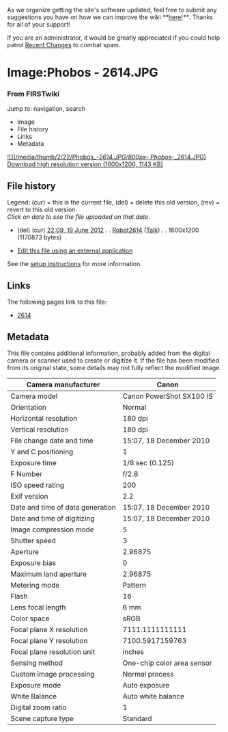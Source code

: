 As we organize getting the site's software updated, feel free to submit any
suggestions you have on how we can improve the wiki
_**_[here!](/index.php/User:Hallry/Suggestions "User:Hallry/Suggestions"
)_**_. Thanks for all of your support!

If you are an administrator, it would be greatly appreciated if you could help
patrol [Recent Changes](/index.php/Special:Recentchanges
"Special:Recentchanges" ) to combat spam.

# Image:Phobos - 2614.JPG

### From FIRSTwiki

Jump to: navigation, search

  * Image
  * File history
  * Links
  * Metadata

[![](/media/thumb/2/22/Phobos_-_2614.JPG/800px-
Phobos_-_2614.JPG)](/media/2/22/Phobos_-_2614.JPG)  
[Download high resolution version (1600x1200, 1143
KB)](/media/2/22/Phobos_-_2614.JPG)

## File history

Legend: (cur) = this is the current file, (del) = delete this old version,
(rev) = revert to this old version.  
_Click on date to see the file uploaded on that date_.

  * (del) (cur) [22:09, 19 June 2012](/media/2/22/Phobos_-_2614.JPG "/media/2/22/Phobos - 2614.JPG" ) . . [Robot2614](/index.php?title=User:Robot2614&action=edit "User:Robot2614" ) ([Talk](/index.php/User_talk:Robot2614 "User talk:Robot2614" )) . . 1600x1200 (1170873 bytes)
  

  * [Edit this file using an external application](/index.php?title=Image:Phobos_-_2614.JPG&action=edit&externaledit=true&mode=file "Image:Phobos - 2614.JPG" )

See the [setup
instructions](http://meta.wikimedia.org/wiki/Help:External_editors
"http://meta.wikimedia.org/wiki/Help:External_editors" ) for more information.

## Links

The following pages link to this file:

  * [2614](/index.php/2614 "2614" )

## Metadata

This file contains additional information, probably added from the digital
camera or scanner used to create or digitize it. If the file has been modified
from its original state, some details may not fully reflect the modified
image.

Camera manufacturer |  Canon  
---|---  
Camera model |  Canon PowerShot SX100 IS  
Orientation |  Normal  
Horizontal resolution |  180 dpi  
Vertical resolution |  180 dpi  
File change date and time |  15:07, 18 December 2010  
Y and C positioning |  1  
Exposure time |  1/8 sec (0.125)  
F Number |  f/2.8  
ISO speed rating |  200  
Exif version |  2.2  
Date and time of data generation |  15:07, 18 December 2010  
Date and time of digitizing |  15:07, 18 December 2010  
Image compression mode |  5  
Shutter speed |  3  
Aperture |  2.96875  
Exposure bias |  0  
Maximum land aperture |  2.96875  
Metering mode |  Pattern  
Flash |  16  
Lens focal length |  6 mm  
Color space |  sRGB  
Focal plane X resolution |  7111.1111111111  
Focal plane Y resolution |  7100.5917159763  
Focal plane resolution unit |  inches  
Sensing method |  One-chip color area sensor  
Custom image processing |  Normal process  
Exposure mode |  Auto exposure  
White Balance |  Auto white balance  
Digital zoom ratio |  1  
Scene capture type |  Standard  
  

